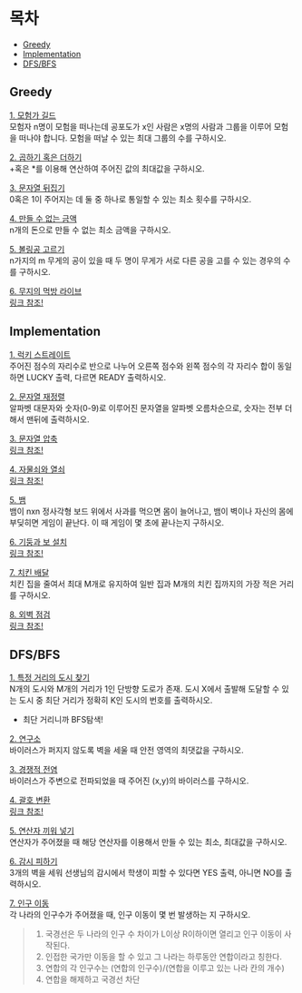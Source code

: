 # 목차
 * [Greedy](./README.md#greedy)<br>
 * [Implementation](./README.md#implementation)<br>
 * [DFS/BFS](./README.md#dfsbfs)

## Greedy
[1. 모험가 길드](./adventure.py)<br>
모험자 n명이 모험을 떠나는데 공포도가 x인 사람은 x명의 사람과 그룹을 이루어 모험을 떠나야 합니다. 모험을 떠날 수 있는 최대 그룹의 수를 구하시오.<br>

[2. 곱하기 혹은 더하기](./mul_sum.py)<br>
+혹은 \*를 이용해 연산하여 주어진 값의 최대값을 구하시오.<br>

[3. 문자열 뒤집기](./reverse_str.py)<br>
0혹은 1이 주어지는 데 둘 중 하나로 통일할 수 있는 최소 횟수를 구하시오.<br>

[4. 만들 수 없는 금액](./cant_make.py)<br>
n개의 돈으로 만들 수 없는 최소 금액을 구하시오.<br>

[5. 볼링공 고르기](./pick_ball.py)<br>
n가지의 m 무게의 공이 있을 때 두 명이 무게가 서로 다른 공을 고를 수 있는 경우의 수를 구하시오.<br>

[6. 무지의 먹방 라이브](./mukbang.py)<br>
[링크 참조!](https://programmers.co.kr/learn/courses/30/lessons/42891)


## Implementation
[1. 럭키 스트레이트](./lucky.py)<br>
주어진 점수의 자리수로 반으로 나누어 오른쪽 점수와 왼쪽 점수의 각 자리수 합이 동일하면 LUCKY 출력, 다르면 READY 출력하시오.<br>

[2. 문자열 재정렬](./sorted_str.py)<br>
알파벳 대문자와 숫자(0-9)로 이루어진 문자열을 알파벳 오름차순으로, 숫자는 전부 더해서 맨뒤에 출력하시오.<br>

[3. 문자열 압축](./short_str.py)<br>
[링크 참조!](https://programmers.co.kr/learn/courses/30/lessons/60057)<br>

[4. 자물쇠와 열쇠](./key.py)<br>
[링크 참조!](https://programmers.co.kr/learn/courses/30/lessons/60059)<br>

[5. 뱀](./snake.py)<br>
뱀이 nxn 정사각형 보드 위에서 사과를 먹으면 몸이 늘어나고, 뱀이 벽이나 자신의 몸에 부딪히면 게임이 끝난다. 이 때 게임이 몇 초에 끝나는지 구하시오.<br>

[6. 기둥과 보 설치](./pillar.py)<br>
[링크 참조!](https://programmers.co.kr/learn/courses/30/lessons/60061)<br>

[7. 치킨 배달](./chicken.py)<br>
치킨 집을 줄여서 최대 M개로 유지하여 일반 집과 M개의 치킨 집까지의 가장 적은 거리를 구하시오.<br>

[8. 외벽 점검](./wall.py)<br>
[링크 참조!](https://programmers.co.kr/learn/courses/30/lessons/60062)


## DFS/BFS
[1. 특정 거리의 도시 찾기](./find_city.py)<br>
N개의 도시와 M개의 거리가 1인 단방향 도로가 존재. 도시 X에서 출발해 도달할 수 있는 도시 중 최단 거리가 정확히 K인 도시의 번호를 출력하시오.<br>
 * 최단 거리니까 BFS탐색!<br>

[2. 연구소](./lab.py)<br>
바이러스가 퍼지지 않도록 벽을 세울 때 안전 영역의 최댓값을 구하시오.<br>

[3. 경쟁적 전염](./competit.py)<br>
바이러스가 주변으로 전파되었을 때 주어진 (x,y)의 바이러스를 구하시오.<br>

[4. 괄호 변환](./parenthesis.py)<br>
[링크 참조!](https://programmers.co.kr/learn/courses/30/lessons/60058)<br>

[5. 연산자 끼워 넣기](./operator.py)<br>
연산자가 주어졌을 때 해당 연산자를 이용해서 만들 수 있는 최소, 최대값을 구하시오.<br>

[6. 감시 피하기](./void.py)<br>
3개의 벽을 세워 선생님의 감시에서 학생이 피할 수 있다면 YES 출력, 아니면 NO를 출력하시오.<br>

[7. 인구 이동](./move.py)<br>
각 나라의 인구수가 주어졌을 때, 인구 이동이 몇 번 발생하는 지 구하시오.<br>
> 1. 국경선은 두 나라의 인구 수 차이가 L이상 R이하이면 열리고 인구 이동이 사작된다.
> 2. 인접한 국가만 이동을 할 수 있고 그 나라는 하루동안 연합이라고 칭한다.
> 3. 연합의 각 인구수는 (연합의 인구수)/(연합을 이루고 있는 나라 칸의 개수)
> 4. 연합을 해제하고 국경선 차단
